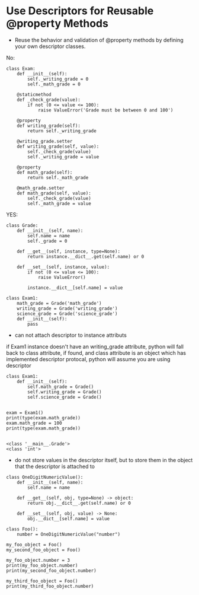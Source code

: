 # Use	Descriptors	for	Reusable	@property	Methods


* Reuse	the	behavior	and	validation	of	@property	methods	by	defining	your	own descriptor	classes.

No:
```
class Exam:
    def __init__(self):
        self._writing_grade = 0
        self._math_grade = 0

    @staticmethod
    def _check_grade(value):
        if not (0 <= value <= 100):
            raise ValueError('Grade must be between 0 and 100')

    @property
    def writing_grade(self):
        return self._writing_grade

    @writing_grade.setter
    def writing_grade(self, value):
        self._check_grade(value)
        self._writing_grade = value

    @property
    def math_grade(self):
        return self._math_grade

    @math_grade.setter
    def math_grade(self, value):
        self._check_grade(value)
        self._math_grade = value

```

YES:
```
class Grade:
    def __init__(self, name):
        self.name = name
        self._grade = 0

    def __get__(self, instance, type=None):
        return instance.__dict__.get(self.name) or 0

    def __set__(self, instance, value):
        if not (0 <= value <= 100):
            raise ValueError()

        instance.__dict__[self.name] = value

class Exam1:
    math_grade = Grade('math_grade')
    writing_grade = Grade('writing_grade')
    science_grade = Grade('science_grade')
    def __init__(self):
        pass

```


* can not attach descriptor to instance attributs


if Exam1 instance doesn't have an writing_grade attribute, python will fall back to class attribute, if found, and class attribute is an object which has implemented descriptor protocal, python will assume you are using descriptor
```
class Exam1:
    def __init__(self):
        self.math_grade = Grade()
        self.writing_grade = Grade()
        self.science_grade = Grade()


exam = Exam1()
print(type(exam.math_grade))
exam.math_grade = 100
print(type(exam.math_grade))


<class '__main__.Grade'>
<class 'int'>
```

* do not store values in the descriptor itself, but to store them in the object that the descriptor is attached to

```
class OneDigitNumericValue():
    def __init__(self, name):
        self.name = name

    def __get__(self, obj, type=None) -> object:
        return obj.__dict__.get(self.name) or 0

    def __set__(self, obj, value) -> None:
        obj.__dict__[self.name] = value

class Foo():
    number = OneDigitNumericValue("number")

my_foo_object = Foo()
my_second_foo_object = Foo()

my_foo_object.number = 3
print(my_foo_object.number)
print(my_second_foo_object.number)

my_third_foo_object = Foo()
print(my_third_foo_object.number)
```
